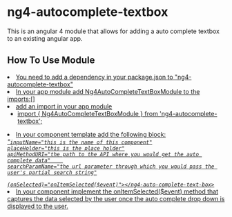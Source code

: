 <h1>ng4-autocomplete-textbox</h1>

This is an angular 4 module that allows for adding a auto complete textbox to an existing angular app.

<h2>How To Use Module</h2>
<u>
<li>You need to add a dependency in your package.json to "ng4-autocomplete-textbox"</li>
<li>In your app module add Ng4AutoCompleteTextBoxModule to the imports:[]</li> 
<li>add an import in your app module
<ul> 
<li>import { Ng4AutoCompleteTextBoxModule } from 'ng4-autocomplete-textbox';</li>
</ul>
</li>
<li>In your component template add the following block:</li>
<i>
<quote>
"<ng4-auto-complete-text-box
    inputID="this is the id of this component"
    
    inputName="this is the name of this component"
    placeHolder="this is the place holder"
    apiMethodURI="the path to the API where you would get the auto complete data"    
    searchParamName="the url parameter through which you would pass the user's partial search string"

    (onSelected)="onItemSelected($event)"></ng4-auto-complete-text-box>
</quote>
</i><br/>
<li>In your component implement the onItemSelected($event) method that captures the data selected by the user once the auto complete drop down is displayed to the user.</li>
</u>


